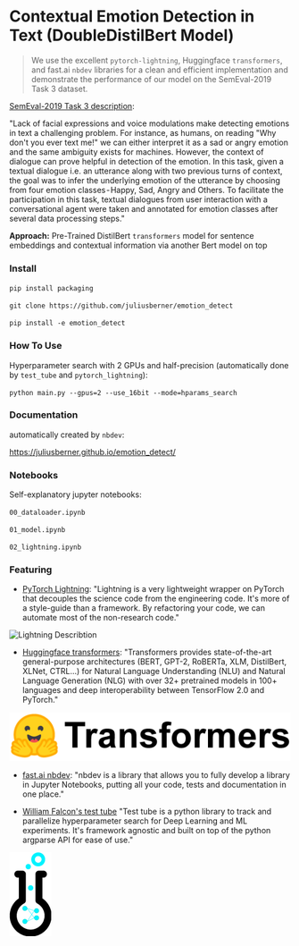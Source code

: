 
<!--

#################################################
### THIS FILE WAS AUTOGENERATED! DO NOT EDIT! ###
#################################################
# file to edit: index.ipynb
# command to build the docs after a change: nbdev_build_docs

-->

# Contextual Emotion Detection in Text (DoubleDistilBert Model)

> We use the excellent `pytorch-lightning`, Huggingface `transformers`, and fast.ai `nbdev` libraries for a clean and efficient implementation and demonstrate the performance of our model on the SemEval-2019 Task 3 dataset.


[SemEval-2019 Task 3 description](https://www.aclweb.org/anthology/S19-2005/): 

"Lack of facial expressions and voice modulations make detecting emotions in text a challenging problem. For instance, as humans, on reading "Why don't you ever text me!" we can either interpret it as a sad or angry emotion and the same ambiguity exists for machines. However, the context of dialogue can prove helpful in detection of the emotion. In this task, given a textual dialogue i.e. an utterance along with two previous turns of context, the goal was to infer the underlying emotion of the utterance by choosing from four emotion classes - Happy, Sad, Angry and Others. To facilitate the participation in this task, textual dialogues from user interaction with a conversational agent were taken and annotated for emotion classes after several data processing steps."

**Approach:** Pre-Trained DistilBert `transformers` model for sentence embeddings and contextual information via another Bert model on top

### Install

`pip install packaging`

`git clone https://github.com/juliusberner/emotion_detect`

`pip install -e emotion_detect`

### How To Use

Hyperparameter search with 2 GPUs and half-precision (automatically done by `test_tube` and `pytorch_lightning`):

`python main.py --gpus=2 --use_16bit --mode=hparams_search`

### Documentation

automatically created by `nbdev`:

https://juliusberner.github.io/emotion_detect/ 

### Notebooks

Self-explanatory jupyter notebooks:

`00_dataloader.ipynb`

`01_model.ipynb`

`02_lightning.ipynb`

### Featuring

* [PyTorch Lightning](https://github.com/williamFalcon/pytorch-lightning/): "Lightning is a very lightweight wrapper on PyTorch that decouples the science code from the engineering code. It's more of a style-guide than a framework. By refactoring your code, we can automate most of the non-research code."


![Lightning Describtion](images/pl.gif)

* [Huggingface transformers](https://github.com/huggingface/transformers): "Transformers provides state-of-the-art general-purpose architectures (BERT, GPT-2, RoBERTa, XLM, DistilBert, XLNet, CTRL...) for Natural Language Understanding (NLU) and Natural Language Generation (NLG) with over 32+ pretrained models in 100+ languages and deep interoperability between TensorFlow 2.0 and PyTorch."


![transformers logo](images/transformers_logo_name.png)

* [fast.ai nbdev](https://github.com/fastai/nbdev): "nbdev is a library that allows you to fully develop a library in Jupyter Notebooks, putting all your code, tests and documentation in one place."

* [William Falcon's test tube](https://github.com/williamFalcon/test-tube) "Test tube is a python library to track and parallelize hyperparameter search for Deep Learning and ML experiments. It's framework agnostic and built on top of the python argparse API for ease of use."


![test tube logo](images/test_tube_logo.png)
